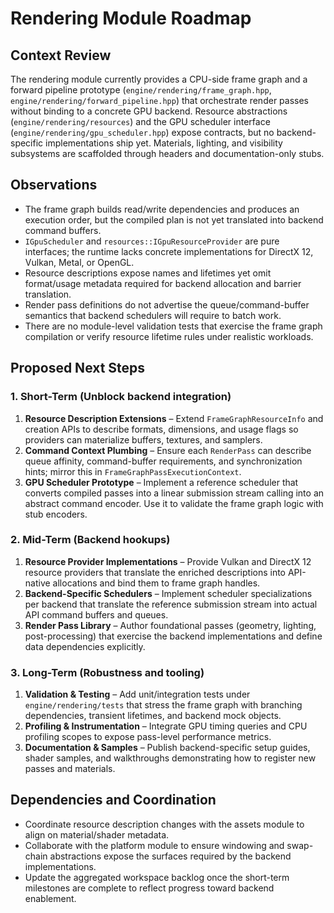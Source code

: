 # Rendering Module Roadmap

## Context Review

The rendering module currently provides a CPU-side frame graph and a forward pipeline prototype (`engine/rendering/frame_graph.hpp`, `engine/rendering/forward_pipeline.hpp`) that orchestrate render passes without binding to a concrete GPU backend. Resource abstractions (`engine/rendering/resources`) and the GPU scheduler interface (`engine/rendering/gpu_scheduler.hpp`) expose contracts, but no backend-specific implementations ship yet. Materials, lighting, and visibility subsystems are scaffolded through headers and documentation-only stubs.

## Observations

- The frame graph builds read/write dependencies and produces an execution order, but the compiled plan is not yet translated into backend command buffers.
- `IGpuScheduler` and `resources::IGpuResourceProvider` are pure interfaces; the runtime lacks concrete implementations for DirectX 12, Vulkan, Metal, or OpenGL.
- Resource descriptions expose names and lifetimes yet omit format/usage metadata required for backend allocation and barrier translation.
- Render pass definitions do not advertise the queue/command-buffer semantics that backend schedulers will require to batch work.
- There are no module-level validation tests that exercise the frame graph compilation or verify resource lifetime rules under realistic workloads.

## Proposed Next Steps

### 1. Short-Term (Unblock backend integration)

1. **Resource Description Extensions** – Extend `FrameGraphResourceInfo` and creation APIs to describe formats, dimensions, and usage flags so providers can materialize buffers, textures, and samplers.
2. **Command Context Plumbing** – Ensure each `RenderPass` can describe queue affinity, command-buffer requirements, and synchronization hints; mirror this in `FrameGraphPassExecutionContext`.
3. **GPU Scheduler Prototype** – Implement a reference scheduler that converts compiled passes into a linear submission stream calling into an abstract command encoder. Use it to validate the frame graph logic with stub encoders.

### 2. Mid-Term (Backend hookups)

1. **Resource Provider Implementations** – Provide Vulkan and DirectX 12 resource providers that translate the enriched descriptions into API-native allocations and bind them to frame graph handles.
2. **Backend-Specific Schedulers** – Implement scheduler specializations per backend that translate the reference submission stream into actual API command buffers and queues.
3. **Render Pass Library** – Author foundational passes (geometry, lighting, post-processing) that exercise the backend implementations and define data dependencies explicitly.

### 3. Long-Term (Robustness and tooling)

1. **Validation & Testing** – Add unit/integration tests under `engine/rendering/tests` that stress the frame graph with branching dependencies, transient lifetimes, and backend mock objects.
2. **Profiling & Instrumentation** – Integrate GPU timing queries and CPU profiling scopes to expose pass-level performance metrics.
3. **Documentation & Samples** – Publish backend-specific setup guides, shader samples, and walkthroughs demonstrating how to register new passes and materials.

## Dependencies and Coordination

- Coordinate resource description changes with the assets module to align on material/shader metadata.
- Collaborate with the platform module to ensure windowing and swap-chain abstractions expose the surfaces required by the backend implementations.
- Update the aggregated workspace backlog once the short-term milestones are complete to reflect progress toward backend enablement.

